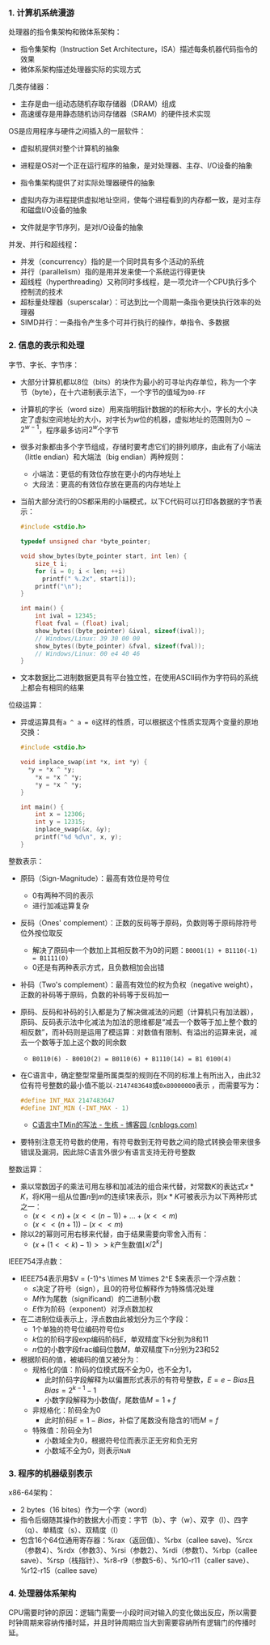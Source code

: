 ### 1. 计算机系统漫游

处理器的指令集架构和微体系架构：

- 指令集架构（Instruction Set Architecture，ISA）描述每条机器代码指令的效果
- 微体系架构描述处理器实际的实现方式

几类存储器：

- 主存是由一组动态随机存取存储器（DRAM）组成
- 高速缓存是用静态随机访问存储器（SRAM）的硬件技术实现

OS是应用程序与硬件之间插入的一层软件：

- 虚拟机提供对整个计算机的抽象

- 进程是OS对一个正在运行程序的抽象，是对处理器、主存、I/O设备的抽象
- 指令集架构提供了对实际处理器硬件的抽象
- 虚拟内存为进程提供虚拟地址空间，使每个进程看到的内存都一致，是对主存和磁盘I/O设备的抽象
- 文件就是字节序列，是对I/O设备的抽象

并发、并行和超线程：

- 并发（concurrency）指的是一个同时具有多个活动的系统
- 并行（parallelism）指的是用并发来使一个系统运行得更快
- 超线程（hyperthreading）又称同时多线程，是一项允许一个CPU执行多个控制流的技术
- 超标量处理器（superscalar）：可达到比一个周期一条指令更快执行效率的处理器
- SIMD并行：一条指令产生多个可并行执行的操作，单指令、多数据

### 2. 信息的表示和处理

字节、字长、字节序：

- 大部分计算机都以8位（bits）的块作为最小的可寻址内存单位，称为一个字节（byte），在十六进制表示法下，一个字节的值域为`00-FF`

- 计算机的字长（word size）用来指明指针数据的的标称大小，字长的大小决定了虚拟空间地址的大小，对字长为$w$位的机器，虚拟地址的范围则为$0\sim2^{w-1}$，程序最多访问$2^w$个字节

- 很多对象都由多个字节组成，存储时要考虑它们的排列顺序，由此有了小端法（little endian）和大端法（big endian）两种规则：

  - 小端法：更低的有效位存放在更小的内存地址上
  - 大段法：更高的有效位存放在更高的内存地址上

- 当前大部分流行的OS都采用的小端模式，以下C代码可以打印各数据的字节表示：

  ```c
  #include <stdio.h>
  
  typedef unsigned char *byte_pointer;
  
  void show_bytes(byte_pointer start, int len) {
      size_t i;
      for (i = 0; i < len; ++i)
      	printf(" %.2x", start[i]);
      printf("\n");
  }
  
  int main() {
      int ival = 12345;
      float fval = (float) ival;
      show_bytes((byte_pointer) &ival, sizeof(ival));
      // Windows/Linux: 39 30 00 00 
      show_bytes((byte_pointer) &fval, sizeof(fval));
      // Windows/Linux: 00 e4 40 46
  }
  ```

- 文本数据比二进制数据更具有平台独立性，在使用ASCII码作为字符码的系统上都会有相同的结果

位级运算：

- 异或运算具有`a ^ a = 0`这样的性质，可以根据这个性质实现两个变量的原地交换：

  ```c
  #include <stdio.h>
  
  void inplace_swap(int *x, int *y) {
  	*y = *x ^ *y;
      *x = *x ^ *y;
      *y = *x ^ *y;
  }
  
  int main() {
      int x = 12306;
      int y = 12315;
      inplace_swap(&x, &y);
      printf("%d %d\n", x, y);
  }
  ```

整数表示：

- 原码（Sign-Magnitude）：最高有效位是符号位
  - 0有两种不同的表示
  - 进行加减运算复杂
- 反码（Ones' complement）：正数的反码等于原码，负数则等于原码除符号位外按位取反
  - 解决了原码中一个数加上其相反数不为0的问题：`B0001(1) + B1110(-1) = B1111(0)`
  - 0还是有两种表示方式，且负数相加会出错

- 补码（Two's complement）：最高有效位的权为负权（negative weight），正数的补码等于原码，负数的补码等于反码加一

- 原码、反码和补码的引入都是为了解决做减法的问题（计算机只有加法器），原码、反码表示法中化减法为加法的思维都是“减去一个数等于加上整个数的相反数”，而补码则是运用了模运算：对数值有限制、有溢出的运算来说，减去一个数等于加上这个数的同余数

  - `B0110(6) - B0010(2) = B0110(6) + B1110(14) = B1 0100(4)`

- 在C语言中，确定整型常量所属类型的规则在不同的标准上有所出入，由此32位有符号整数的最小值不能以`-2147483648`或`0x80000000`表示 ，而需要写为：

  ```c
  #define INT_MAX 2147483647
  #define INT_MIN (-INT_MAX - 1)
  ```

  - [C语言中TMin的写法 - 生栋 - 博客园 (cnblogs.com)](https://www.cnblogs.com/Jack47/archive/2013/01/06/TMin32-in-c.html)

- 要特别注意无符号数的使用，有符号数到无符号数之间的隐式转换会带来很多错误及漏洞，因此除C语言外很少有语言支持无符号整数

整数运算：

- 乘以常数因子的乘法可用左移和加减法的组合来代替，对常数$K$的表达式$x * K$，将$K$用一组从位置$n$到$m$的连续$1$来表示，则$x * K$可被表示为以下两种形式之一：
  - $(x << n) + (x << (n-1)) + ... + (x << m)$
  - $(x << (n+1)) - (x << m)$
- 除以2的幂则可用右移来代替，由于结果需要向零舍入而有：
  - $(x + (1 << k) - 1) >> k$产生数值$\lfloor x/2^k \rfloor$

IEEE754浮点数：

- IEEE754表示用$V = (-1)^s \times M \times 2^E $来表示一个浮点数：
  - $s$决定了符号（sign），且$0$的符号位解释作为特殊情况处理
  - $M$作为尾数（significand）的二进制小数
  - $E$作为阶码（exponent）对浮点数加权
- 在二进制位级表示上，浮点数由此被划分为三个字段：
  - $1$个单独的符号位编码符号位$s$
  - $k$位的阶码字段exp编码阶码$E$，单双精度下$k$分别为$8$和$11$
  - $n$位的小数字段frac编码位数$M$，单双精度下$n$分别为$23$和$52$
- 根据阶码的值，被编码的值又被分为：
  - 规格化的值：阶码的位模式既不全为$0$，也不全为$1$，
    - 此时阶码字段解释为以偏置形式表示的有符号整数，$E = e - Bias$且$Bias = 2^{k - 1} - 1$
    - 小数字段解释为小数值$f$，尾数值$M = 1 + f$
  - 非规格化：阶码全为$0$
    - 此时阶码$E = 1 - Bias$，补偿了尾数没有隐含的$1$而$M = f$
  - 特殊值：阶码全为$1$
    - 小数域全为$0$，根据符号位而表示正无穷和负无穷
    - 小数域不全为$0$，则表示`NaN`

### 3. 程序的机器级别表示

x86-64架构：

- 2 bytes（16 bites）作为一个字（word）
- 指令后缀随其操作的数据大小而变：字节（b）、字（w）、双字（l）、四字（q）、单精度（s）、双精度（l）
- 包含16个64位通用寄存器：%rax（返回值）、%rbx（callee save)、%rcx（参数4）、%rdx（参数3）、%rsi（参数2）、%rdi（参数1）、%rbp（callee save）、%rsp（栈指针）、%r8-r9（参数5-6）、%r10-r11（caller save）、%r12-r15（callee save）

### 4. 处理器体系架构

CPU需要时钟的原因：逻辑门需要一小段时间对输入的变化做出反应，所以需要时钟周期来容纳传播时延，并且时钟周期应当大到需要容纳所有逻辑门的传播时延。



